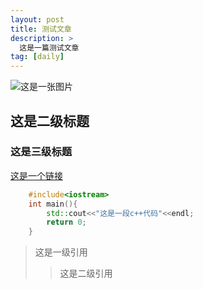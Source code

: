 ```yaml
---
layout: post
title: 测试文章
description: >
  这是一篇测试文章
tag: [daily]
---
```


![这是一张图片](http://120.53.100.159:8001/uploads/big/b4699ca0558f83519544d033475483a9.jpg)

## 这是二级标题
### 这是三级标题

[这是一个链接](mill413.github.io)
```c++
    #include<iostream>
    int main(){
        std::cout<<"这是一段c++代码"<<endl;
        return 0;
    }
```
>这是一级引用
>>这是二级引用